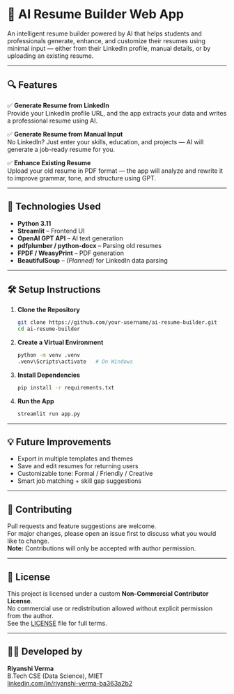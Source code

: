 # 🧠 AI Resume Builder Web App

An intelligent resume builder powered by AI that helps students and professionals generate, enhance, and customize their resumes using minimal input — either from their LinkedIn profile, manual details, or by uploading an existing resume.

---

## 🔍 Features

✅ **Generate Resume from LinkedIn**  
Provide your LinkedIn profile URL, and the app extracts your data and writes a professional resume using AI.

✅ **Generate Resume from Manual Input**  
No LinkedIn? Just enter your skills, education, and projects — AI will generate a job-ready resume for you.

✅ **Enhance Existing Resume**  
Upload your old resume in PDF format — the app will analyze and rewrite it to improve grammar, tone, and structure using GPT.

---

## 🚀 Technologies Used

- **Python 3.11**
- **Streamlit** – Frontend UI
- **OpenAI GPT API** – AI text generation
- **pdfplumber / python-docx** – Parsing old resumes
- **FPDF / WeasyPrint** – PDF generation
- **BeautifulSoup** – *(Planned)* for LinkedIn data parsing

---

## 🛠️ Setup Instructions

1. **Clone the Repository**
   ```bash
   git clone https://github.com/your-username/ai-resume-builder.git
   cd ai-resume-builder
   ```

2. **Create a Virtual Environment**
   ```bash
   python -m venv .venv
   .venv\Scripts\activate   # On Windows
   ```

3. **Install Dependencies**
   ```bash
   pip install -r requirements.txt
   ```

4. **Run the App**
   ```bash
   streamlit run app.py
   ```

---

## 💡 Future Improvements

- Export in multiple templates and themes
- Save and edit resumes for returning users
- Customizable tone: Formal / Friendly / Creative
- Smart job matching + skill gap suggestions

---

## 🤝 Contributing

Pull requests and feature suggestions are welcome.  
For major changes, please open an issue first to discuss what you would like to change.  
**Note:** Contributions will only be accepted with author permission.

---

## 📜 License

This project is licensed under a custom **Non-Commercial Contributor License**.  
No commercial use or redistribution allowed without explicit permission from the author.  
See the [LICENSE](./LICENSE) file for full terms.

---

## 🧑‍💻 Developed by

**Riyanshi Verma**  
B.Tech CSE (Data Science), MIET  
[linkedin.com/in/riyanshi-verma-ba363a2b2](https://www.linkedin.com/in/riyanshi-verma-ba363a2b2)
